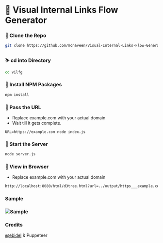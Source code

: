 # 🔱 Visual Internal Links Flow Generator


### 🍉 Clone the Repo
```bash
git clone https://github.com/mcnaveen/Visual-Internal-Links-Flow-Generator vilfg
```
### ⛷️ cd into Directory
```bash
cd vilfg
```
### 🌟 Install NPM Packages
```bash
npm install
```
### 💎 Pass the URL
- Replace example.com with your actual domain
- Wait till it gets complete.
```
URL=https://example.com node index.js
```
### 🚀 Start the Server
```bash
node server.js
```
### 🦄 View in Browser
- Replace example.com with your actual domain

```bash
http://localhost:8080/html/d3tree.html?url=../output/https___example.com/crawl.json
```

### Sample
### ![Sample](https://raw.githubusercontent.com/mcnaveen/Visual-Internal-Links-Flow-Generator/main/image.png)

### Credits
[@ebidel](https://github.com/ebidel) & Puppeteer 
